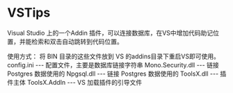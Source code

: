 # VSTips
Visual Studio 上的一个Addin 插件，可以连接数据库，在VS中增加代码助记位置，并能检索和双击自动跳转到代码位置。

使用方式：
将 BIN 目录的这些文件放到 VS 的addins目录下重启VS即可使用。
config.ini              --- 配置文件，主要是数据库链接字符串
Mono.Security.dll       --- 链接 Postgres 数据使用的
Npgsql.dll              --- 链接 Postgres 数据使用的
ToolsX.dll              --- 插件主体
ToolsX.AddIn            --- VS 加载插件的引导文件
